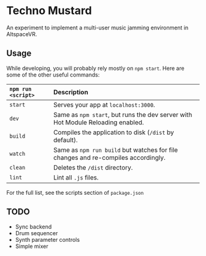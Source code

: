 # Techno Mustard
  
An experiment to implement a multi-user music jamming environment in AltspaceVR.


## Usage
While developing, you will probably rely mostly on `npm start`.  Here are some of the other useful commands:  

|`npm run <script>`|Description|
|:------------------|:-----------|
|`start`|Serves your app at `localhost:3000`.|
|`dev`|Same as `npm start`, but runs the dev server with Hot Module Reloading enabled.|
|`build`|Compiles the application to disk (`/dist` by default).|
|`watch`|Same as `npm run build` but watches for file changes and re-compiles accordingly.|
|`clean`|Deletes the `/dist` directory.|
|`lint`|Lint all `.js` files.|

For the full list, see the scripts section of `package.json`

## TODO

* Sync backend
* Drum sequencer
* Synth parameter controls
* Simple mixer
 